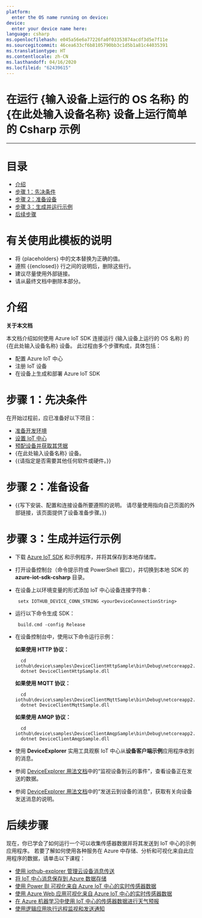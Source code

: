 ```yaml
---
platform:
  enter the OS name running on device: 
device:
  enter your device name here: 
language: csharp
ms.openlocfilehash: e045a56e6a77226fa0f03353874acdf3d5e7f11e
ms.sourcegitcommit: 46cea633cf6b8105790bb3c1d5b1a81c44035391
ms.translationtype: HT
ms.contentlocale: zh-CN
ms.lasthandoff: 04/16/2020
ms.locfileid: "62439615"
---
```

<a name="run-a-simple-csharp-sample-on-enter-your-device-name-here-device-running-enter-the-os-name-running-on-device"></a>在运行 {输入设备上运行的 OS 名称} 的 {在此处输入设备名称} 设备上运行简单的 Csharp 示例
===
---

# <a name="table-of-contents"></a>目录

-   [介绍](#Introduction)
-   [步骤 1：先决条件](#Prerequisites)
-   [步骤 2：准备设备](#PrepareDevice)
-   [步骤 3：生成并运行示例](#Build)
-   [后续步骤](#NextSteps)

# <a name="instructions-for-using-this-template"></a>有关使用此模板的说明

-   将 {placeholders} 中的文本替换为正确的值。
-   遵照 {{enclosed}} 行之间的说明后，删除这些行。
-   建议尽量使用外部链接。
-   请从最终文档中删除本部分。

<a name="Introduction"></a>
# <a name="introduction"></a>介绍

**关于本文档**

本文档介绍如何使用 Azure IoT SDK 连接运行 {输入设备上运行的 OS 名称} 的 {在此处输入设备名称} 设备。 此过程由多个步骤构成，具体包括：
-   配置 Azure IoT 中心
-   注册 IoT 设备
-   在设备上生成和部署 Azure IoT SDK

<a name="Prerequisites"></a>
# <a name="step-1-prerequisites"></a>步骤 1：先决条件

在开始过程前，应已准备好以下项目：

-   [准备开发环境][setup-devbox-windows]
-   [设置 IoT 中心][lnk-setup-iot-hub]
-   [预配设备并获取其凭据][lnk-manage-iot-hub]
-   {在此处输入设备名称} 设备。
-   {{请指定是否需要其他任何软件或硬件。}}

<a name="PrepareDevice"></a>
# <a name="step-2-prepare-your-device"></a>步骤 2：准备设备

-   {{写下安装、配置和连接设备所要遵照的说明。 请尽量使用指向自己页面的外部链接，该页面提供了设备准备步骤。}}

<a name="Build"></a>
# <a name="step-3-build-and-run-the-sample"></a>步骤 3：生成并运行示例

-   下载 [Azure IoT SDK](https://github.com/Azure/azure-iot-sdk-csharp) 和示例程序，并将其保存到本地存储库。
-   打开设备控制台（命令提示符或 PowerShell 窗口），并切换到本地 SDK 的 **azure-iot-sdk-csharp** 目录。

-  在设备上以环境变量的形式添加 IoT 中心设备连接字符串：

        setx IOTHUB_DEVICE_CONN_STRING <yourDeviceConnectionString>

-  运行以下命令生成 SDK：

        build.cmd -config Release
        
- 在设备控制台中，使用以下命令运行示例：

    **如果使用 HTTP 协议：**

        cd iothub\device\samples\DeviceClientHttpSample\bin\Debug\netcoreapp2.0
        dotnet DeviceClientHttpSample.dll

    **如果使用 MQTT 协议：**

        cd iothub\device\samples\DeviceClientMqttSample\bin\Debug\netcoreapp2.0
        dotnet DeviceClientMqttSample.dll
        
    **如果使用 AMQP 协议：**

        cd iothub\device\samples\DeviceClientAmqpSample\bin\Debug\netcoreapp2.0
        dotnet DeviceClientAmqpSample.dll

-   使用 **DeviceExplorer** 实用工具观察 IoT 中心从**设备客户端示例**应用程序收到的消息。
-   参阅 [DeviceExplorer 用法文档](https://github.com/Azure/azure-iot-sdk-csharp/blob/master/tools/DeviceExplorer/doc/how_to_use_device_explorer.md)中的“监视设备到云的事件”，查看设备正在发送的数据。
-   参阅 [DeviceExplorer 用法文档](https://github.com/Azure/azure-iot-sdk-csharp/blob/master/tools/DeviceExplorer/doc/how_to_use_device_explorer.md)中的“发送云到设备的消息”，获取有关向设备发送消息的说明。

<a name="NextSteps"></a>
# <a name="next-steps"></a>后续步骤

现在，你已学会了如何运行一个可以收集传感器数据并将其发送到 IoT 中心的示例应用程序。 若要了解如何使用各种服务在 Azure 中存储、分析和可视化来自此应用程序的数据，请单击以下课程：

-   [使用 iothub-explorer 管理云设备消息传送]
-   [将 IoT 中心消息保存到 Azure 数据存储]
-   [使用 Power BI 可视化来自 Azure IoT 中心的实时传感器数据]
-   [使用 Azure Web 应用可视化来自 Azure IoT 中心的实时传感器数据]
-   [在 Azure 机器学习中使用 IoT 中心的传感器数据进行天气预报]
-   [使用逻辑应用执行远程监视和发送通知]   

[使用 iothub-explorer 管理云设备消息传送]: https://docs.microsoft.com/en-us/azure/iot-hub/iot-hub-explorer-cloud-device-messaging
[将 IoT 中心消息保存到 Azure 数据存储]: https://docs.microsoft.com/en-us/azure/iot-hub/iot-hub-store-data-in-azure-table-storage
[使用 Power BI 可视化来自 Azure IoT 中心的实时传感器数据]: https://docs.microsoft.com/en-us/azure/iot-hub/iot-hub-live-data-visualization-in-power-bi
[使用 Azure Web 应用可视化来自 Azure IoT 中心的实时传感器数据]: https://docs.microsoft.com/en-us/azure/iot-hub/iot-hub-live-data-visualization-in-web-apps
[在 Azure 机器学习中使用 IoT 中心的传感器数据进行天气预报]: https://docs.microsoft.com/en-us/azure/iot-hub/iot-hub-weather-forecast-machine-learning
[使用逻辑应用执行远程监视和发送通知]: https://docs.microsoft.com/en-us/azure/iot-hub/iot-hub-monitoring-notifications-with-azure-logic-apps
[setup-devbox-windows]: https://github.com/Azure/azure-iot-sdk-csharp/blob/master/doc/devbox_setup.md
[lnk-setup-iot-hub]: ../../setup_iothub.md
[lnk-manage-iot-hub]: ../../manage_iot_hub.md
